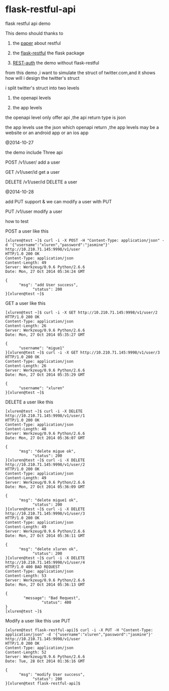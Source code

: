flask-restful-api
=================

flask restful api demo 

This demo  should thanks to   

1. the [paper](http://www.ics.uci.edu/~fielding/pubs/dissertation/top.htm) about restful 

2. the [flask-restful](https://github.com/twilio/flask-restful/) the flask package

3. [REST-auth](https://github.com/miguelgrinberg/REST-auth) the demo without flask-restful


from this demo ,i want to simulate the struct of twitter.com,and it shows how  will i design the twitter's struct

i split twitter's struct  into two levels 

1. the openapi levels

2. the app levels


the openapi level only offer api ,the api return type  is  json 

the app levels use the json which openapi return ,the app levels may be a website or an android app or an ios app


@2014-10-27 

the demo include Three api

POST /v1/user/      add a user 

GET  /v1/user/id    get a user

DELETE /v1/user/id  DELETE a user

@2014-10-28

add PUT support  & we can  modify  a user with  PUT

PUT  /v1/user      modify a user  


how to test

POST a  user like this
```
[xluren@test ~]$ curl -i -X POST -H "Content-Type: application/json" -d '{"username":"xluren","password":"jasmine"}' http://10.210.71.145:9998/v1/user
HTTP/1.0 200 OK
Content-Type: application/json
Content-Length: 49
Server: Werkzeug/0.9.6 Python/2.6.6
Date: Mon, 27 Oct 2014 05:34:24 GMT

{
      "msg": "add User success", 
            "status": 200
}[xluren@test ~]$
```

GET a user like this
```
[xluren@test ~]$ curl -i -X GET http://10.210.71.145:9998/v1/user/2
HTTP/1.0 200 OK
Content-Type: application/json
Content-Length: 26
Server: Werkzeug/0.9.6 Python/2.6.6
Date: Mon, 27 Oct 2014 05:35:27 GMT

{
      "username": "migue1"
}[xluren@test ~]$ curl -i -X GET http://10.210.71.145:9998/v1/user/3
HTTP/1.0 200 OK
Content-Type: application/json
Content-Length: 26
Server: Werkzeug/0.9.6 Python/2.6.6
Date: Mon, 27 Oct 2014 05:35:29 GMT

{
      "username": "xluren"
}[xluren@test ~]$ 
```
DELETE a user like this 
```
[xluren@test ~]$ curl -i -X DELETE  http://10.210.71.145:9998/v1/user/1
HTTP/1.0 200 OK
Content-Type: application/json
Content-Length: 48
Server: Werkzeug/0.9.6 Python/2.6.6
Date: Mon, 27 Oct 2014 05:36:07 GMT

{
      "msg": "delete migue ok", 
            "status": 200
}[xluren@test ~]$ curl -i -X DELETE  http://10.210.71.145:9998/v1/user/2
HTTP/1.0 200 OK
Content-Type: application/json
Content-Length: 49
Server: Werkzeug/0.9.6 Python/2.6.6
Date: Mon, 27 Oct 2014 05:36:09 GMT

{
      "msg": "delete migue1 ok", 
            "status": 200
}[xluren@test ~]$ curl -i -X DELETE  http://10.210.71.145:9998/v1/user/3
HTTP/1.0 200 OK
Content-Type: application/json
Content-Length: 49
Server: Werkzeug/0.9.6 Python/2.6.6
Date: Mon, 27 Oct 2014 05:36:11 GMT

{
      "msg": "delete xluren ok", 
            "status": 200
}[xluren@test ~]$ curl -i -X DELETE  http://10.210.71.145:9998/v1/user/4
HTTP/1.0 400 BAD REQUEST
Content-Type: application/json
Content-Length: 53
Server: Werkzeug/0.9.6 Python/2.6.6
Date: Mon, 27 Oct 2014 05:36:13 GMT

{
        "message": "Bad Request", 
                "status": 400
}
[xluren@test ~]$
```
Modify a user like this use PUT
```
[xluren@test flask-restful-api]$ curl -i -X PUT -H "Content-Type: application/json" -d '{"username":"xluren","password":"jasmine"}' http://10.210.71.145:9998/v1/user
HTTP/1.0 200 OK
Content-Type: application/json
Content-Length: 52
Server: Werkzeug/0.9.6 Python/2.6.6
Date: Tue, 28 Oct 2014 01:36:16 GMT

{
      "msg": "modify User success", 
            "status": 200
}[xluren@test flask-restful-api]$
```
